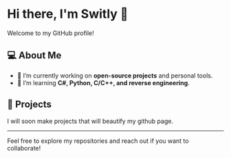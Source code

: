 
# Hi there, I'm Switly 👋

Welcome to my GitHub profile!

## 💻 About Me
- 🔭 I’m currently working on **open-source projects** and personal tools.
- 🌱 I’m learning **C#, Python, C/C++, and reverse engineering**.

## 🚀 Projects
I will soon make projects that will beautify my github page. 

---

Feel free to explore my repositories and reach out if you want to collaborate!
<!--
**switlydev/switlydev** is a ✨ _special_ ✨ repository because its `README.md` (this file) appears on your GitHub profile.

Here are some ideas to get you started:

- 🔭 I’m currently working on ...
- 🌱 I’m currently learning ...
- 👯 I’m looking to collaborate on ...
- 🤔 I’m looking for help with ...
- 💬 Ask me about ...
- 📫 How to reach me: ...
- 😄 Pronouns: ...
- ⚡ Fun fact: ...
-->
